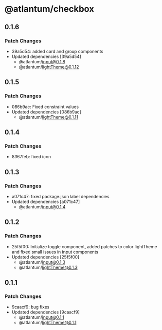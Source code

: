 # @atlantum/checkbox

## 0.1.6

### Patch Changes

-   39a5d54: added card and group components
-   Updated dependencies [39a5d54]
    -   @atlantum/input@0.1.8
    -   @atlantum/lightTheme@0.1.12

## 0.1.5

### Patch Changes

-   086b9ac: Fixed constraint values
-   Updated dependencies [086b9ac]
    -   @atlantum/lightTheme@0.1.11

## 0.1.4

### Patch Changes

-   8367feb: fixed icon

## 0.1.3

### Patch Changes

-   a071c47: fixed package.json label dependencies
-   Updated dependencies [a071c47]
    -   @atlantum/input@0.1.4

## 0.1.2

### Patch Changes

-   25f5f00: Initialize toggle component, added patches to color lightTheme and fixed small issues in input components
-   Updated dependencies [25f5f00]
    -   @atlantum/input@0.1.3
    -   @atlantum/lightTheme@0.1.3

## 0.1.1

### Patch Changes

-   9caacf9: bug fixes
-   Updated dependencies [9caacf9]
    -   @atlantum/input@0.1.1
    -   @atlantum/lightTheme@0.1.1
